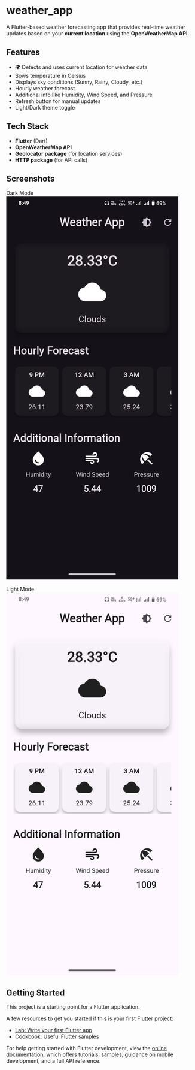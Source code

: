 # weather_app

A Flutter-based weather forecasting app that provides real-time weather updates based on your **current location** using the **OpenWeatherMap API**.

## Features

- 🌍 Detects and uses current location for weather data
-  Sows temperature in Celsius
-  Displays sky conditions (Sunny, Rainy, Cloudy, etc.)
-  Hourly weather forecast
-  Additional info like Humidity, Wind Speed, and Pressure
-  Refresh button for manual updates
-  Light/Dark theme toggle

## Tech Stack

- **Flutter** (Dart)
- **OpenWeatherMap API**
- **Geolocator package** (for location services)
- **HTTP package** (for API calls)

## Screenshots
Dark Mode
![Image alt](https://github.com/piyushsah98/Weather_App/blob/main/Weather_App_Dark.jpg?raw=true)

Light Mode
![Image alt](https://github.com/piyushsah98/Weather_App/blob/main/Weather_App_Light.jpg?raw=true)
 

## Getting Started

This project is a starting point for a Flutter application.

A few resources to get you started if this is your first Flutter project:

- [Lab: Write your first Flutter app](https://docs.flutter.dev/get-started/codelab)
- [Cookbook: Useful Flutter samples](https://docs.flutter.dev/cookbook)

For help getting started with Flutter development, view the
[online documentation](https://docs.flutter.dev/), which offers tutorials,
samples, guidance on mobile development, and a full API reference.
